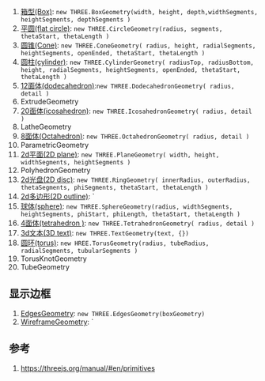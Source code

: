 







1. [箱型(Box)](https://threejs.org/docs/#api/en/geometries/BoxGeometry): `new THREE.BoxGeometry(width, height, depth,widthSegments, heightSegments, depthSegments )`
2. [平圆(flat circle)](https://threejs.org/docs/#api/en/geometries/CircleGeometry): `new THREE.CircleGeometry(radius, segments, thetaStart, thetaLength )`
3. [圆锥(Cone)](https://threejs.org/docs/#api/en/geometries/ConeGeometry): `new THREE.ConeGeometry( radius, height, radialSegments, heightSegments, openEnded, thetaStart, thetaLength )`
4. [圆柱(cylinder)](https://threejs.org/docs/#api/en/geometries/CylinderGeometry): `new THREE.CylinderGeometry( radiusTop, radiusBottom, height, radialSegments, heightSegments, openEnded, thetaStart, thetaLength )`
5. [12面体(dodecahedron)](https://threejs.org/docs/#api/en/geometries/DodecahedronGeometry):`new THREE.DodecahedronGeometry( radius, detail )`
6. ExtrudeGeometry
7. [20面体(icosahedron)](https://threejs.org/docs/#api/en/geometries/IcosahedronGeometry): `new THREE.IcosahedronGeometry( radius, detail )`
8. LatheGeometry
9. [8面体(Octahedron)](https://threejs.org/docs/#api/en/geometries/OctahedronGeometry): `new THREE.OctahedronGeometry( radius, detail )`
10. ParametricGeometry
11. [2d平面(2D plane)](https://threejs.org/docs/#api/en/geometries/PlaneGeometry): `new THREE.PlaneGeometry( width, height, widthSegments, heightSegments )`
12. PolyhedronGeometry
13. [2d光盘(2D disc)](https://threejs.org/docs/#api/en/geometries/RingGeometry): `new THREE.RingGeometry( innerRadius, outerRadius, thetaSegments, phiSegments, thetaStart, thetaLength )`
14. [2d多边形(2D outline)](https://threejs.org/docs/#api/en/geometries/ShapeGeometry): `
15. [球体(sphere)](https://threejs.org/docs/#api/en/geometries/SphereGeometry): `new THREE.SphereGeometry(radius, widthSegments, heightSegments, phiStart, phiLength, thetaStart, thetaLength )`
16. [4面体(tetrahedron )](https://threejs.org/docs/#api/en/geometries/TetrahedronGeometry): `new THREE.TetrahedronGeometry( radius, detail )`
17. [3d文本(3D text)](https://threejs.org/docs/#api/en/geometries/TextGeometry): `new THREE.TextGeometry(text, {})`
18. [圆环(torus)](https://threejs.org/docs/#api/en/geometries/TorusGeometry): `new HREE.TorusGeometry(radius, tubeRadius, radialSegments, tubularSegments )`
19. TorusKnotGeometry
20. TubeGeometry



## 显示边框

1. [EdgesGeometry](https://threejs.org/docs/#api/en/geometries/EdgesGeometry): `new THREE.EdgesGeometry(boxGeometry)`
2. [WireframeGeometry](https://threejs.org/docs/#api/en/geometries/WireframeGeometry): `

## 参考
1. https://threejs.org/manual/#en/primitives












